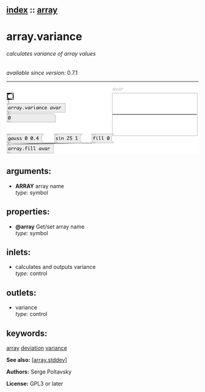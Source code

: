 [index](index.html) :: [array](category_array.html)
---

# array.variance

###### calculates variance of array values

*available since version:* 0.7.1

---




[![example](../examples/img/array.variance.jpg)](../examples/pd/array.variance.pd)



## arguments:

* **ARRAY**
array name<br>
_type:_ symbol<br>





## properties:

* **@array** 
Get/set array name<br>
_type:_ symbol<br>



## inlets:

* calculates and outputs variance<br>
_type:_ control



## outlets:

* variance<br>
_type:_ control



## keywords:

[array](keywords/array.html)
[deviation](keywords/deviation.html)
[variance](keywords/variance.html)



**See also:**
[\[array.stddev\]](array.stddev.html)




**Authors:** Serge Poltavsky




**License:** GPL3 or later





